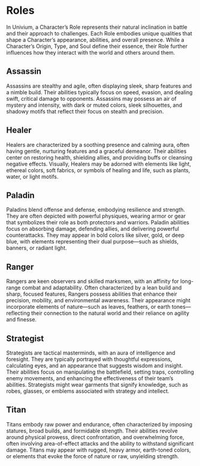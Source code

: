 # Roles

In Univium, a Character’s Role represents their natural inclination in battle and their approach to challenges. Each Role embodies unique qualities that shape a Character’s appearance, abilities, and overall presence. While a Character’s Origin, Type, and Soul define their essence, their Role further influences how they interact with the world and others around them.

## Assassin

Assassins are stealthy and agile, often displaying sleek, sharp features and a nimble build. Their abilities typically focus on speed, evasion, and dealing swift, critical damage to opponents. Assassins may possess an air of mystery and intensity, with dark or muted colors, sleek silhouettes, and shadowy motifs that reflect their focus on stealth and precision.

## Healer

Healers are characterized by a soothing presence and calming aura, often having gentle, nurturing features and a graceful demeanor. Their abilities center on restoring health, shielding allies, and providing buffs or cleansing negative effects. Visually, Healers may be adorned with elements like light, ethereal colors, soft fabrics, or symbols of healing and life, such as plants, water, or light motifs.

## Paladin

Paladins blend offense and defense, embodying resilience and strength. They are often depicted with powerful physiques, wearing armor or gear that symbolizes their role as both protectors and warriors. Paladin abilities focus on absorbing damage, defending allies, and delivering powerful counterattacks. They may appear in bold colors like silver, gold, or deep blue, with elements representing their dual purpose—such as shields, banners, or radiant light.

## Ranger

Rangers are keen observers and skilled marksmen, with an affinity for long-range combat and adaptability. Often characterized by a lean build and sharp, focused features, Rangers possess abilities that enhance their precision, mobility, and environmental awareness. Their appearance might incorporate elements of nature—such as leaves, feathers, or earth tones—reflecting their connection to the natural world and their reliance on agility and finesse.

## Strategist

Strategists are tactical masterminds, with an aura of intelligence and foresight. They are typically portrayed with thoughtful expressions, calculating eyes, and an appearance that suggests wisdom and insight. Their abilities focus on manipulating the battlefield, setting traps, controlling enemy movements, and enhancing the effectiveness of their team’s abilities. Strategists might wear garments that signify knowledge, such as robes, glasses, or emblems associated with strategy and intellect.

## Titan

Titans embody raw power and endurance, often characterized by imposing statures, broad builds, and formidable strength. Their abilities revolve around physical prowess, direct confrontation, and overwhelming force, often involving area-of-effect attacks and the ability to withstand significant damage. Titans may appear with rugged, heavy armor, earth-toned colors, or elements that evoke the force of nature or raw, unyielding strength.
